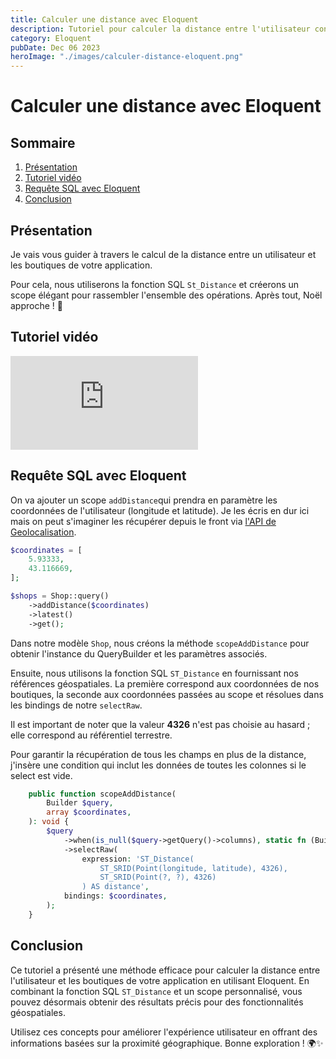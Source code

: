 ```yaml
---
title: Calculer une distance avec Eloquent
description: Tutoriel pour calculer la distance entre l'utilisateur connecté et les boutiques de l'application.
category: Eloquent
pubDate: Dec 06 2023
heroImage: "./images/calculer-distance-eloquent.png"
---
```


# Calculer une distance avec Eloquent

## Sommaire
1. [Présentation](#presentation)
7. [Tutoriel vidéo](#tutorielvideo)
7. [Requête SQL avec Eloquent](#contenu)
8. [Conclusion](#conclusion)

## Présentation <a name="presentation"></a>

Je vais vous guider à travers le calcul de la distance entre un utilisateur et les boutiques de votre application.

Pour cela, nous utiliserons la fonction SQL `St_Distance` et créerons un scope élégant pour rassembler l'ensemble des opérations. Après tout, Noël approche ! 🎅

## Tutoriel vidéo <a name="tutorielvideo"></a>

<iframe class="w-full aspect-video" src="https://www.youtube.com/embed/9uwlhR8CFvI" frameborder="0" allowfullscreen></iframe>

## Requête SQL avec Eloquent <a name="contenu"></a>

On va ajouter un scope `addDistance`qui prendra en paramètre les coordonnées de l'utilisateur (longitude et latitude).
Je les écris en dur ici mais on peut s'imaginer les récupérer depuis le front via [l'API de Geolocalisation](https://developer.mozilla.org/en-US/docs/Web/API/Geolocation_API).

```php
$coordinates = [
    5.93333,
    43.116669,
];

$shops = Shop::query()
    ->addDistance($coordinates)
    ->latest()
    ->get();
```

Dans notre modèle `Shop`, nous créons la méthode `scopeAddDistance` pour obtenir l'instance du QueryBuilder et les paramètres associés.

Ensuite, nous utilisons la fonction SQL `ST_Distance` en fournissant nos références géospatiales. La première correspond aux coordonnées de nos boutiques, la seconde aux coordonnées passées au scope et résolues dans les bindings de notre `selectRaw`.

Il est important de noter que la valeur **4326** n'est pas choisie au hasard ; elle correspond au référentiel terrestre.

Pour garantir la récupération de tous les champs en plus de la distance, j'insère une condition qui inclut les données de toutes les colonnes si le select est vide.

```php
    public function scopeAddDistance(
        Builder $query,
        array $coordinates,
    ): void {
        $query
            ->when(is_null($query->getQuery()->columns), static fn (Builder $query) => $query->select('*'))
            ->selectRaw(
                expression: 'ST_Distance(
                    ST_SRID(Point(longitude, latitude), 4326),
                    ST_SRID(Point(?, ?), 4326)
                ) AS distance',
            bindings: $coordinates,
        );
    }
```

## Conclusion <a name="conclusion"></a>

Ce tutoriel a présenté une méthode efficace pour calculer la distance entre l'utilisateur et les boutiques de votre application en utilisant Eloquent. En combinant la fonction SQL `ST_Distance` et un scope personnalisé, vous pouvez désormais obtenir des résultats précis pour des fonctionnalités géospatiales.

Utilisez ces concepts pour améliorer l'expérience utilisateur en offrant des informations basées sur la proximité géographique. Bonne exploration ! 🌍✨